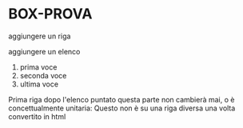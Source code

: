 # BOX-PROVA

aggiungere un riga

aggiungere un elenco

1. prima voce
2. seconda voce
3. ultima voce

Prima riga dopo l'elenco puntato questa parte non cambierà mai, o è concettualmente unitaria:
Questo non è su una riga diversa una volta convertito in html
